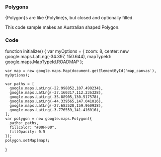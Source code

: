 ### Polygons

{Polygon}s are like {Polyline}s, but closed and optionally filled.

This code sample makes an Australian shaped Polygon.

### Code
function initialize() {
    var myOptions = {
      zoom: 8,
      center: new google.maps.LatLng(-34.397, 150.644),
      mapTypeId: google.maps.MapTypeId.ROADMAP
    };

    var map = new google.maps.Map(document.getElementById('map_canvas'), myOptions);

    var paths = [
      google.maps.LatLng(-22.998852,107.490234),
      google.maps.LatLng(-37.160317,112.236328),
      google.maps.LatLng(-35.88905,130.517578),
      google.maps.LatLng(-44.339565,147.041016),
      google.maps.LatLng(-27.683528,159.960938),
      google.maps.LatLng(-3.776559,141.416016),
    ];
    var polygon = new google.maps.Polygon({
      paths: paths,
      fillColor: "#00FF00",
      fillOpacity: 0.5
    });
    polygon.setMap(map);
}
